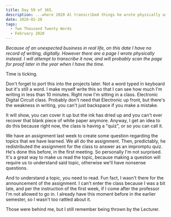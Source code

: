 ```yaml
---
title: Day 59 of 365.
description: ...where 2020 Al transcribed things he wrote physically as an entry to the project.
date: 2020-02-28
tags:
  - Two Thousand Twenty Words
  - February 2020
---
```


*Because of an unexpected business in real life, on this date I have no record of writing, digitally. However there are a page I wrote physically instead. I will attempt to transcribe it now, and will probably scan the page for proof later in the year when I have the time.*

Time is ticking.

Don't forget to port this into the projects later. Not a word typed in keyboard but it's still a word. I make myself write this so that I can see how much I'm writing in less than 10 minutes. Right now I'm sitting in a class. Electronic Digital Circuit class. Probably don't need that Electronic up front, but there's the weakness in writing, you can't just backspace if you make a mistake.

It will show, you can cover it up but the ink has dried up and you can't ever recover that blank piece of white paper anymore. Anyway, I get an idea to do this because right now, the class is having a "quiz", or so you can call it. 

We have an assignment last week to create some question regarding the topics that we have learned. We all do the assignment. Then, predictably, he redistributed the assignment for the class to answer as an impromptu quiz. He's done this before, in the first meeting. So personally I'm not surprised. It's a great way to make us read the topic, because making a question will require us to understand said topic, otherwise we'll have nonsense questions. 

And to understand a topic, you need to read. Fun fact, I wasn't there for the announcement of the assignment. I can't enter the class because I was a bit late, and per the instruction of the first week, if I come after the professor I'm not allowed to go in. I already have this moment before in the earlier semester, so I wasn't too rattled about it.

Those were behind me, but I still remember being thrown by the Lecturer.